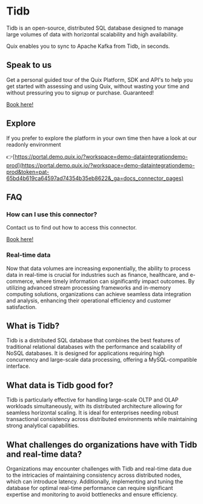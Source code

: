 <!-- START MARKDOWN -->
<!--[tech-name]-->
# Tidb

<!--[ai-blurb-about-tech]-->
Tidb is an open-source, distributed SQL database designed to manage large volumes of data with horizontal scalability and high availability.

Quix enables you to sync to Apache Kafka <span id="to_or_from">from</span> <span id="techname">Tidb</span>, in seconds.

## Speak to us

Get a personal guided tour of the Quix Platform, SDK and API's to help you get started with assessing and using Quix, without wasting your time and without pressuring you to signup or purchase. Guaranteed!

[Book here!](https://quix.io/book-a-demo)


## Explore

If you prefer to explore the platform in your own time then have a look at our readonly environment

👉[https://portal.demo.quix.io/?workspace=demo-dataintegrationdemo-prod](https://portal.demo.quix.io/?workspace=demo-dataintegrationdemo-prod&token=pat-65bd4b619ca64597ad74354b35eb8622&_ga=docs_connector_pages)


## FAQ 

### How can I use this connector?

Contact us to find out how to access this connector.

[Book here!](https://quix.io/book-a-demo)

### Real-time data

Now that data volumes are increasing exponentially, the ability to process data in real-time is crucial for industries such as finance, healthcare, and e-commerce, where timely information can significantly impact outcomes. By utilizing advanced stream processing frameworks and in-memory computing solutions, organizations can achieve seamless data integration and analysis, enhancing their operational efficiency and customer satisfaction.

## What is <span id="techname">Tidb</span>?

<!--[tech-seo-text]-->
Tidb is a distributed SQL database that combines the best features of traditional relational databases with the performance and scalability of NoSQL databases. It is designed for applications requiring high concurrency and large-scale data processing, offering a MySQL-compatible interface.

## What data is <span id="techname">Tidb</span> good for?

<!--[tech-data-seo-text]-->
Tidb is particularly effective for handling large-scale OLTP and OLAP workloads simultaneously, with its distributed architecture allowing for seamless horizontal scaling. It is ideal for enterprises needing robust transactional consistency across distributed environments while maintaining strong analytical capabilities.

## What challenges do organizations have with <span id="techname">Tidb</span> and real-time data?

<!--[tech-challenges-seo-text]-->
Organizations may encounter challenges with Tidb and real-time data due to the intricacies of maintaining consistency across distributed nodes, which can introduce latency. Additionally, implementing and tuning the database for optimal real-time performance can require significant expertise and monitoring to avoid bottlenecks and ensure efficiency.
<!-- END MARKDOWN -->